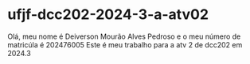 # ufjf-dcc202-2024-3-a-atv02

Olá, meu nome é Deiverson Mourão Alves Pedroso e o meu número de matricúla é 202476005
Este é meu trabalho para a atv 2 de dcc202 em 2024.3
